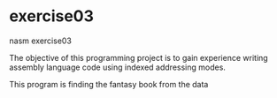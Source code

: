 exercise03
=========

nasm exercise03

The objective of this programming project is 
to gain experience writing assembly language code using indexed addressing modes. 

This program is finding the fantasy book from the data
